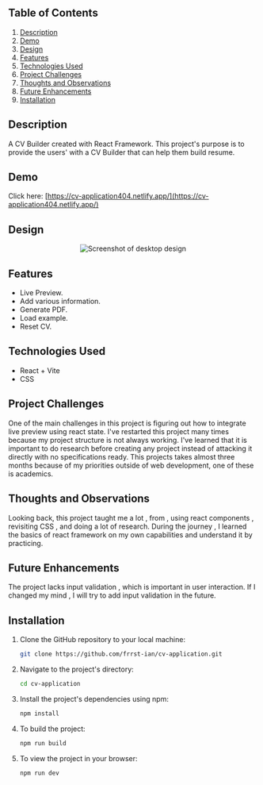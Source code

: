 ## Table of Contents

1. [Description](#description)
1. [Demo](#demo)
1. [Design](#design)
1. [Features](#features)
1. [Technologies Used](#technologies-used)
1. [Project Challenges](#project-challenges)
1. [Thoughts and Observations](#thoughts-and-observations)
1. [Future Enhancements](#future-enhancements)
1. [Installation](#installation)

## Description

A CV Builder created with React Framework. This project's purpose is to provide the users' with a CV Builder that can help them build resume. 

## Demo

Click here: [https://cv-application404.netlify.app/](https://cv-application404.netlify.app/)

## Design

<div align='center'>
<img src='./public/ss.png.png' alt='Screenshot of desktop design'>
</div>

## Features

- Live Preview.
- Add various information.
- Generate PDF.
- Load example.
- Reset CV.

## Technologies Used

- React + Vite
- CSS

## Project Challenges

One of the main challenges in this project is figuring out how to integrate live preview using react state. I've restarted this project many times because my project structure is not always working. I've learned that it is important to do research before creating any project instead of attacking it directly with no specifications ready. This projects takes almost three months because of my priorities outside of web development, one of these is academics.

## Thoughts and Observations

Looking back, this project taught me a lot , from , using react components , revisiting  CSS  , and doing a lot of research. During the journey , I learned the  basics of react framework on my own capabilities and understand it by practicing.

## Future Enhancements

The project lacks input validation , which is important in user interaction. If I changed my mind , I will try to add input validation in the future.

## Installation

1. Clone the GitHub repository to your local machine:

   ```bash
   git clone https://github.com/frrst-ian/cv-application.git
   ```

2. Navigate to the project's directory:

   ```bash
   cd cv-application
   ```

3. Install the project's dependencies using npm:

   ```bash
   npm install
   ```

4. To build the project:

   ```bash
   npm run build
   ```
5. To view the project in your browser:
   ```bash
   npm run dev
   ``` 